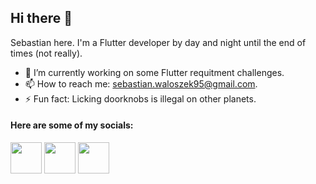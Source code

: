 ##  Hi there 👋

Sebastian here. I'm a Flutter developer by day and night until the end of times (not really).

- 🔭 I’m currently working on some Flutter requitment challenges.  
- 📫 How to reach me: sebastian.waloszek95@gmail.com.
- ⚡ Fun fact: Licking doorknobs is illegal on other planets.

#### Here are some of my socials:

<a href="https://www.linkedin.com/in/sebastian-waloszek-418778108/" target="blank"><img align="center" src="https://media-exp1.licdn.com/dms/image/C560BAQHaVYd13rRz3A/company-logo_200_200/0/1638831589865?e=2147483647&v=beta&t=Zq1zixRFUNMSm2Ldgu_hcJAYTL1gWG3VHKXO4kf9lDQ" height="50" width="50" /></a> 
<a href="https://www.behance.net/sebastiwalosze" target="blank"><img align="center" src="https://cdn-images-1.medium.com/max/1200/1*nwC9IhBwXNLV1JgwEgetQw.jpeg" height="50" width="50" /></a> 
<a href="https://medium.com/@sebastian.waloszek.95" target="blank"><img align="center" src="https://dailyweb.pl/wp-content/uploads/2017/08/1emiGsBgJu2KHWyjluhKXQw.png" height="50" width="50" /></a>






